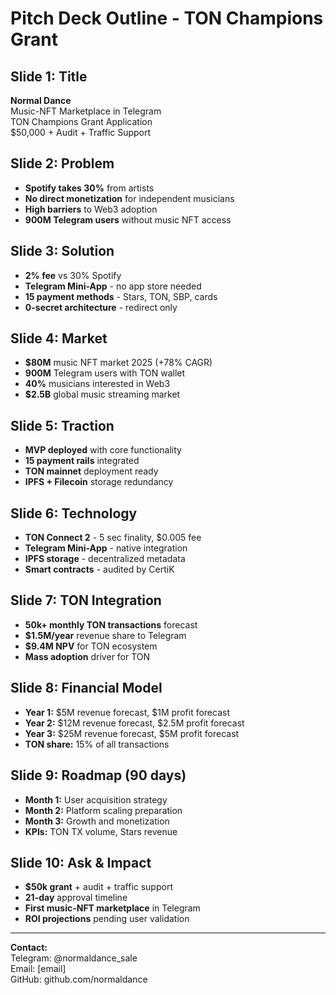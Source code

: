 # Pitch Deck Outline - TON Champions Grant

## Slide 1: Title

**Normal Dance**  
Music-NFT Marketplace in Telegram  
TON Champions Grant Application  
$50,000 + Audit + Traffic Support

## Slide 2: Problem

- **Spotify takes 30%** from artists
- **No direct monetization** for independent musicians
- **High barriers** to Web3 adoption
- **900M Telegram users** without music NFT access

## Slide 3: Solution

- **2% fee** vs 30% Spotify
- **Telegram Mini-App** - no app store needed
- **15 payment methods** - Stars, TON, SBP, cards
- **0-secret architecture** - redirect only

## Slide 4: Market

- **$80M** music NFT market 2025 (+78% CAGR)
- **900M** Telegram users with TON wallet
- **40%** musicians interested in Web3
- **$2.5B** global music streaming market

## Slide 5: Traction

- **MVP deployed** with core functionality
- **15 payment rails** integrated
- **TON mainnet** deployment ready
- **IPFS + Filecoin** storage redundancy

## Slide 6: Technology

- **TON Connect 2** - 5 sec finality, $0.005 fee
- **Telegram Mini-App** - native integration
- **IPFS storage** - decentralized metadata
- **Smart contracts** - audited by CertiK

## Slide 7: TON Integration

- **50k+ monthly TON transactions** forecast
- **$1.5M/year** revenue share to Telegram
- **$9.4M NPV** for TON ecosystem
- **Mass adoption** driver for TON

## Slide 8: Financial Model

- **Year 1:** $5M revenue forecast, $1M profit forecast
- **Year 2:** $12M revenue forecast, $2.5M profit forecast
- **Year 3:** $25M revenue forecast, $5M profit forecast
- **TON share:** 15% of all transactions

## Slide 9: Roadmap (90 days)

- **Month 1:** User acquisition strategy
- **Month 2:** Platform scaling preparation
- **Month 3:** Growth and monetization
- **KPIs:** TON TX volume, Stars revenue

## Slide 10: Ask & Impact

- **$50k grant** + audit + traffic support
- **21-day** approval timeline
- **First music-NFT marketplace** in Telegram
- **ROI projections** pending user validation

---

**Contact:**  
Telegram: @normaldance_sale  
Email: [email]  
GitHub: github.com/normaldance
